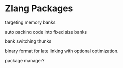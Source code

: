 # Zlang Packages

targeting memory banks

auto packing code into fixed size banks

bank switching thunks


binary format for late linking with optional optimization.

package manager?
